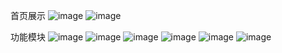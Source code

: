 首页展示
![image](https://user-images.githubusercontent.com/68486363/192463456-92b7a16c-accd-4954-8168-e771689e6a1e.png)
![image](https://user-images.githubusercontent.com/68486363/192463600-1a740167-93cf-4f9c-bb3c-81752619ad4e.png)

功能模块
![image](https://user-images.githubusercontent.com/68486363/192463646-eeff8673-07bc-45ac-88ab-10074b1bcdc5.png)
![image](https://user-images.githubusercontent.com/68486363/192463700-bf4dd1fd-37c4-4842-b6fc-7a12216871c0.png)
![image](https://user-images.githubusercontent.com/68486363/192463829-c7518456-46a0-41aa-b9ad-c7781954a76f.png)
![image](https://user-images.githubusercontent.com/68486363/192463842-6e668e11-6a05-4a7f-8211-4db76bdc54d1.png)
![image](https://user-images.githubusercontent.com/68486363/192463852-dc1595c4-a387-47fc-bb64-e5ff424e2719.png)
![image](https://user-images.githubusercontent.com/68486363/192463875-45f514ad-ae4e-46af-b3f2-9238954495b2.png)


